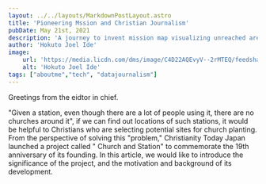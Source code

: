 ```yaml
---
layout: ../../layouts/MarkdownPostLayout.astro
title: 'Pioneering Mssion and Christian Journalism'
pubDate: May 21st, 2021
description: 'A journey to invent mission map visualizing unreached area in Japan with means of data journalism'
author: 'Hokuto Joel Ide'
image:
    url: 'https://media.licdn.com/dms/image/C4D22AQEvyV--2rMTEQ/feedshare-shrink_2048_1536/0/1621620992091?e=1712793600&v=beta&t=uxDdp6H_DBsoNNdD0ctGAS4Xhdlyg2MmzRRopU-F9ZA'
    alt: 'Hokuto Joel Ide'
tags: ["aboutme","tech", "datajournalism"]
---
```


Greetings from the eidtor in chief. 

"Given a station, even though there are a lot of people using it, there are no churches around it", if we can find out locations of such stations, it would be helpful to Christians who are selecting potential sites for church planting. From the perspective of solving this "problem," Christianity Today Japan launched a project called " Church and Station" to commemorate the 19th anniversary of its founding. In this article, we would like to introduce the significance of the project, and the motivation and background of its development.

